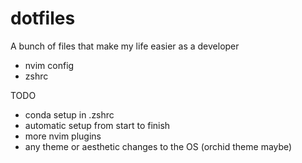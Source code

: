 # dotfiles
A bunch of files that make my life easier as a developer

- nvim config
- zshrc


TODO
- conda setup in .zshrc
- automatic setup from start to finish
- more nvim plugins
- any theme or aesthetic changes to the OS (orchid theme maybe)
